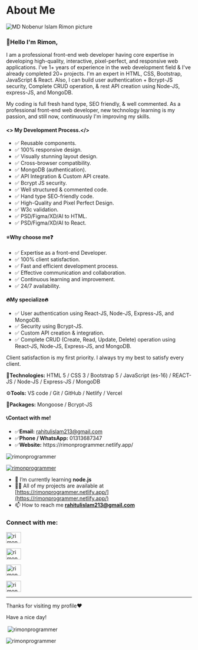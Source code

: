 <h1>About Me</h1>

<img src="https://scontent.fdac24-3.fna.fbcdn.net/v/t39.30808-6/411878320_316203688041623_3075447041091224210_n.png?_nc_cat=109&ccb=1-7&_nc_sid=5f2048&_nc_ohc=_hCDt_RJzpUAX9VsKlc&_nc_oc=Adjgcmi3d5KPu4Hfe6xvfcKxUqre0iP9owdpvWTcr_o-ikeeTO2QZp_nO7_oyxVIbuk&_nc_ht=scontent.fdac24-3.fna&oh=00_AfAxYscdILfQKiND90kIrgBO6MlXaNIfEf1QQ-ToHYf6CQ&oe=66058521" alt="MD Nobenur Islam Rimon picture" /> 

<h3>🤝Hello I'm Rimon,</h3>
<p>I am a professional front-end web developer having core expertise in developing high-quality, interactive, pixel-perfect, and responsive web applications. I've 1+ years of experience in the web development field & I've already completed 20+ projects. I'm an expert in HTML, CSS, Bootstrap, JavaScript & React. Also, I can build user authentication + Bcrypt-JS security, Complete CRUD operation, & rest API creation using Node-JS, express-JS, and MongoDB.</p>
<p>My coding is full fresh hand type, SEO friendly, & well commented. As a professional front-end web developer, new technology learning is my passion, and still now, continuously I'm improving my skills.</p>

<h4> &lt;&gt; My Development Process.&lt;/&gt;</h4>
<ul>
  <li>✅ Reusable components.</li>
  <li>✅ 100% responsive design.</li>
  <li>✅ Visually stunning layout design.</li>
  <li>✅ Cross-browser compatibility.</li>
  <li>✅ MongoDB (authentication).</li>
  <li>✅ API Integration & Custom API create.</li>
  <li>✅ Bcrypt JS security.</li>
  <li>✅ Well structured & commented code.</li>
  <li>✅ Hand type SEO-friendly code.</li>
  <li>✅ High-Quality and Pixel Perfect Design.</li>
  <li>✅ W3c validation.</li>
  <li>✅ PSD/Figma/XD/AI to HTML.</li>
  <li>✅ PSD/Figma/XD/AI to React.</li>
</ul>

<h4>⭐Why choose me❓</h4>
<ul>
  <li>✅ Expertise as a front-end Developer.</li>
  <li>✅ 100% client satisfaction.</li>
  <li>✅ Fast and efficient development process.</li>
  <li>✅ Effective communication and collaboration.</li>
  <li>✅ Continuous learning and improvement.</li>
  <li>✅ 24/7 availability.</li>
</ul>

<h4>🔥My specialize🔥</h4>
<ul>
  <li>✅ User authentication using React-JS, Node-JS, Express-JS, and MongoDB.</li>
  <li>✅ Security using Bcrypt-JS.</li>
  <li>✅ Custom API creation & integration.</li>
  <li>✅ Complete CRUD (Create, Read, Update, Delete) operation using React-JS, Node-JS, Express-JS, and MongoDB.</li>
</ul>

<p>Client satisfaction is my first priority. I always try my best to satisfy every client.</p>

<p>📡<b>Technologies:</b> HTML 5 / CSS 3 / Bootstrap 5 / JavaScript (es-16) / REACT-JS / Node-JS / Express-JS / MongoDB</p>
<p>⚙️<b>Tools:</b> VS code / Git / GitHub / Netlify / Vercel</p>
<p>🥡<b>Packages:</b> Mongoose / Bcrypt-JS</p>

<h4>📞Contact with me!</h4>
<ul>
  <li>✅<b>Email:</b> <a href="rahitulislam213@gmail.com" target="_blank">rahitulislam213@gmail.com</a></li>
  <li>✅<b>Phone / WhatsApp:</b> 01313687347</li>
  <li>✅<b>Website:</b> https://rimonprogrammer.netlify.app/</li>
</ul>

<p align="left"> <img src="https://komarev.com/ghpvc/?username=rimonprogrammer&label=Profile%20views&color=0e75b6&style=flat" alt="rimonprogrammer" /> </p>
<p align="left"> <a href="https://twitter.com/rimonprogrammer" target="blank"><img src="https://img.shields.io/twitter/follow/rimonprogrammer?logo=twitter&style=for-the-badge" alt="rimonprogrammer" /></a> </p>

- 🌱 I’m currently learning **node.js**
- 👨‍💻 All of my projects are available at [https://rimonprogrammer.netlify.app/](https://rimonprogrammer.netlify.app/)
- 📫 How to reach me **rahitulislam213@gmail.com**

<h3 align="left">Connect with me:</h3>
<p align="left">

<a href="https://www.linkedin.com/in/nobenur-islam-rimon/" target="blank"><img align="center" src="https://raw.githubusercontent.com/rahuldkjain/github-profile-readme-generator/master/src/images/icons/Social/linked-in-alt.svg" alt="rimonprogrammer/md nobennur islam rimon" height="30" width="40" /></a>

<a href="https://www.facebook.com/rimonprogrammer/" target="blank"><img align="center" src="https://raw.githubusercontent.com/rahuldkjain/github-profile-readme-generator/master/src/images/icons/Social/facebook.svg" alt="rimonprogrammer/md nobennur islam rimon" height="30" width="40" /></a>

<a href="https://twitter.com/rimonprogrammer" target="blank"><img align="center" src="https://raw.githubusercontent.com/rahuldkjain/github-profile-readme-generator/master/src/images/icons/Social/twitter.svg" alt="rimonprogrammer/md nobennur islam rimon" height="30" width="40" /></a>

<a href="https://www.instagram.com/rimonprogrammer/" target="blank"><img align="center" src="https://raw.githubusercontent.com/rahuldkjain/github-profile-readme-generator/master/src/images/icons/Social/instagram.svg" alt="rimonprogrammer/md nobennur islam rimon" height="30" width="40" /></a>
</p>

<hr/>
<p>Thanks for visiting my profile❤️</p>
<p>Have a nice day!</p>

<p>&nbsp;<img align="center" src="https://github-readme-stats.vercel.app/api?username=rimonprogrammer&show_icons=true&locale=en" alt="rimonprogrammer" /></p>

<p><img align="left" src="https://github-readme-stats.vercel.app/api/top-langs?username=rimonprogrammer&show_icons=true&locale=en&layout=compact" alt="rimonprogrammer" /></p>
